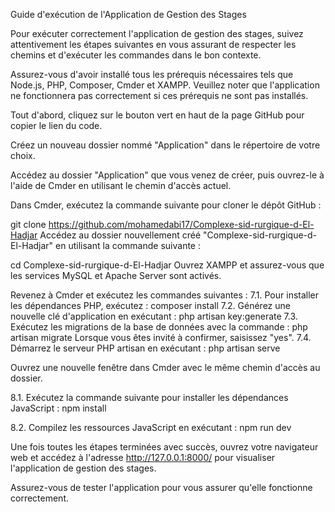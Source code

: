 Guide d'exécution de l'Application de Gestion des Stages

Pour exécuter correctement l'application de gestion des stages, suivez attentivement les étapes suivantes en vous assurant de respecter les chemins et d'exécuter les commandes dans le bon contexte.

Assurez-vous d'avoir installé tous les prérequis nécessaires tels que Node.js, PHP, Composer, Cmder et XAMPP. Veuillez noter que l'application ne fonctionnera pas correctement si ces prérequis ne sont pas installés.

Tout d'abord, cliquez sur le bouton vert en haut de la page GitHub pour copier le lien du code.

Créez un nouveau dossier nommé "Application" dans le répertoire de votre choix.

Accédez au dossier "Application" que vous venez de créer, puis ouvrez-le à l'aide de Cmder en utilisant le chemin d'accès actuel.

Dans Cmder, exécutez la commande suivante pour cloner le dépôt GitHub :

git clone https://github.com/mohamedabi17/Complexe-sid-rurgique-d-El-Hadjar
 Accédez au dossier nouvellement créé "Complexe-sid-rurgique-d-El-Hadjar" en utilisant la commande suivante :

cd Complexe-sid-rurgique-d-El-Hadjar Ouvrez XAMPP et assurez-vous que les services MySQL et Apache Server sont activés.

Revenez à Cmder et exécutez les commandes suivantes : 7.1. Pour installer les dépendances PHP, exécutez : composer install 7.2. Générez une nouvelle clé d'application en exécutant : php artisan key:generate 7.3. Exécutez les migrations de la base de données avec la commande : php artisan migrate Lorsque vous êtes invité à confirmer, saisissez "yes". 7.4. Démarrez le serveur PHP artisan en exécutant : php artisan serve

Ouvrez une nouvelle fenêtre dans Cmder avec le même chemin d'accès au dossier.

8.1. Exécutez la commande suivante pour installer les dépendances JavaScript : npm install

8.2. Compilez les ressources JavaScript en exécutant : npm run dev

Une fois toutes les étapes terminées avec succès, ouvrez votre navigateur web et accédez à l'adresse http://127.0.0.1:8000/ pour visualiser l'application de gestion des stages.

Assurez-vous de tester l'application pour vous assurer qu'elle fonctionne correctement.
